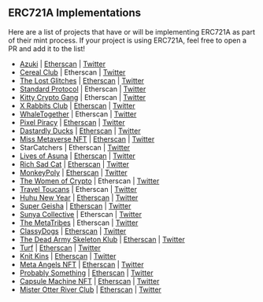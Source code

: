 ## ERC721A Implementations

Here are a list of projects that have or will be implementing ERC721A as part of their mint process. If your project is using ERC721A, feel free to open a PR and add it to the list!

- [Azuki](https://www.azuki.com/) | [Etherscan](https://etherscan.io/address/0xed5af388653567af2f388e6224dc7c4b3241c544) | [Twitter](https://twitter.com/AzukiZen) 
- [Cereal Club](https://www.cerealclub.io/) | Etherscan | [Twitter](https://twitter.com/cerealclubnft)
- [The Lost Glitches](https://playlostglitches.com/) | [Etherscan](https://etherscan.io/address/0x8460bb8eb1251a923a31486af9567e500fc2f43f) | [Twitter](https://twitter.com/TheLostGlitches)
- [Standard Protocol](https://standard.tech/) | Etherscan | [Twitter](https://twitter.com/standardweb3)
- [Kitty Crypto Gang](https://www.kittycryptogang.com/) | Etherscan | [Twitter](https://twitter.com/KittyCryptoGang)
- [X Rabbits Club](https://xrabbits.club/) | [Etherscan](https://etherscan.io/address/0x534d37c630b7e4d2a6c1e064f3a2632739e9ee04) | [Twitter](https://twitter.com/XRabbitsClub)
- [WhaleTogether](https://whaletogether.com/) | Etherscan | [Twitter](https://twitter.com/WhaleTogether)
- [Pixel Piracy](https://pixelpiracy.io/) | [Etherscan](https://etherscan.io/address/0x1af1f96e6cbf2a038b056acac1603170f9967cb5) | [Twitter](https://twitter.com/pixelpiracynft)
- [Dastardly Ducks](https://www.dastardlyducks.com) | [Etherscan](https://etherscan.io/address/0x5472896e283ebcb13924c659c9db594aa9dc05a4#code) | [Twitter](https://www.twitter.com/dastardlyducks)
- [Miss Metaverse NFT](https://www.missmetaverse.io/) | [Etherscan](https://etherscan.io/address/0xdE1Ba923233Fa1736992F7d5824C3B086b86f67c) | [Twitter](https://twitter.com/MissMetaNFT)
- StarCatchers | Etherscan | [Twitter](https://twitter.com/StarcatchersNFT/)
- [Lives of Asuna](https://livesofasuna.com/) | [Etherscan](https://etherscan.io/address/0xaf615b61448691fc3e4c61ae4f015d6e77b6cca8) | [Twitter](https://twitter.com/LivesOfAsuna)
- [Rich Sad Cat](https://richsadcat.xyz/) | [Etherscan](https://etherscan.io/address/0x8dCCd0ac948d4dd262fBD0e679c3d54677F56B34) | [Twitter](https://twitter.com/richsadcatnft)
- [MonkeyPoly](http://monkeypoly.com/) | [Etherscan](https://etherscan.io/address/0xc3d39585afC382527b9192C9032f443524b46457) | [Twitter](https://twitter.com/themonkeypoly)
- [The Women of Crypto](https://womenofcrypto.io/) | Etherscan | [Twitter](https://twitter.com/womenofcrypto_)
- [Travel Toucans](https://www.travelToucans.com/) | Etherscan | [Twitter](https://twitter.com/TravelToucans)
- [Huhu New Year](https://huhunft.com) | [Etherscan](https://etherscan.io/address/0x1c69a454bd92974ffaf67a8a5203dd8223d8fd37) | [Twitter](https://twitter.com/HuhuNFT)
- [Super Geisha](https://www.supergeisha.io/) | [Etherscan](https://etherscan.io/address/0x2afb30418504d3c6ecfa2cb40012804e52ced20a) | [Twitter](https://twitter.com/CryptoGeisha)
- [Sunya Collective](https://sunyacollective.com) | Etherscan | [Twitter](https://twitter.com/SunyaCollective)
- [The MetaTribes](https://themetatribes.com/) | Etherscan | [Twitter](https://twitter.com/themetatribes)
- [ClassyDogs](https://classydogs.io/) | [Etherscan](https://etherscan.io/address/0xe317e1386fbf3d425f0523b484c504ce2125724c) | [Twitter](https://twitter.com/Classy_dogs)
- [The Dead Army Skeleton Klub](https://www.thedeadarmyskeletonklub.army/) | [Etherscan](https://etherscan.io/address/0x19d84b2a4b21910339af097a1bddb48682d6f47d#code) | [Twitter](https://twitter.com/The_DASK)
- [Turf](https://turf.dev/) | [Etherscan](https://etherscan.io/address/0x55d89273143de3de00822c9271dbcbd9b44b44c6) | [Twitter](https://twitter.com/turfnft)
- [Knit Kins](https://knitkins.com) | [Etherscan](https://etherscan.io/address/0xD0A8bD7933d9C607b3FBBa7213e67b79e9bd07F6) | [Twitter](https://twitter.com/KnitKinsNFT)
- [Meta Angels NFT](https://www.metaangelsnft.com) | [Etherscan](https://etherscan.io/address/0xaD265Ab9B99296364F13Ce5b8B3e8d0998778bfb) | [Twitter](https://twitter.com/meta_angels)
- [Probably Something](https://probablysomething.io/) | [Etherscan](https://etherscan.io/address/0x0e6c54bdf6bfc75777c23dd2b7504d82b484582a) | [Twitter](https://twitter.com/ProblySomething)
- [Capsule Machine NFT](https://www.capsulemachinenft.com/) | [Etherscan](https://etherscan.io/address/0xc19ced6633f0da7cef642b7a3f6b3ff0bb2465c0) | [Twitter](https://twitter.com/_capsulemachine) 
- [Mister Otter River Club](https://morc.vercel.app/) | [Etherscan](https://etherscan.io/address/0xa8c724a829a48f551950a783c6ec50e728725026) | [Twitter](https://twitter.com/misterotternft) 
